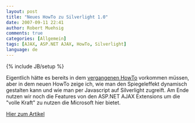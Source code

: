 ```yaml
---
layout: post
title: "Neues HowTo zu Silverlight 1.0"
date: 2007-09-11 22:41
author: Robert Muehsig
comments: true
categories: [Allgemein]
tags: [AJAX, ASP.NET AJAX, HowTo, Silverlight]
language: de
---
```

{% include JB/setup %}
<p>Eigentlich hätte es bereits in dem <a href="{{BASE_PATH}}/artikel/howto-microsoft-silverlight-10-spiegeleffekte-erzeugen/">vergangenen HowTo</a> vorkommen müssen, aber in dem neuen HowTo zeige ich, wie man den Spiegeleffekt dynamisch gestalten kann und wie man per Javascript auf Silverlight zugreift. Am Ende nutzen wir noch die Features von den ASP.NET AJAX Extensions um die "volle Kraft" zu nutzen die Microsoft hier bietet.</p> <p><a href="{{BASE_PATH}}/artikel/howto-microsoft-silverlight-10-dynamische-spiegeleffekte/">Hier zum Artikel</a></p> <p> <div class="wlWriterSmartContent" id="605EEA63-B54B-4e6d-A290-F5E9E8229FC1:299204cd-86a0-4fa0-88dd-64c7614dd13a" contenteditable="false" style="padding-right: 0px; display: inline; padding-left: 0px; padding-bottom: 0px; margin: 0px; padding-top: 0px"></div></p>
